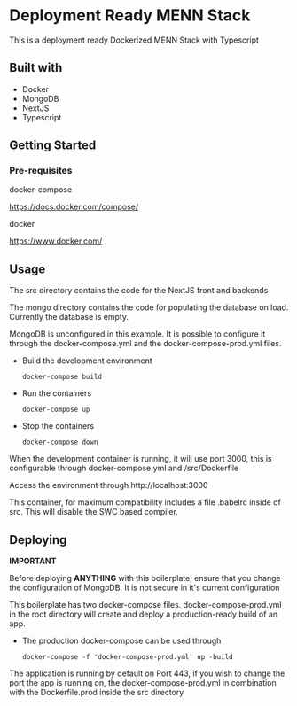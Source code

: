 # Deployment Ready MENN Stack

This is a deployment ready Dockerized MENN Stack with Typescript

## Built with

- Docker
- MongoDB
- NextJS
- Typescript

## Getting Started

### Pre-requisites

docker-compose

https://docs.docker.com/compose/

docker

https://www.docker.com/

## Usage

The src directory contains the code for the NextJS front and backends

The mongo directory contains the code for populating the database on load. Currently the database is empty.

MongoDB is unconfigured in this example. It is possible to configure it through the docker-compose.yml and the docker-compose-prod.yml files.

- Build the development environment

  `docker-compose build`

- Run the containers

  `docker-compose up`

- Stop the containers

  `docker-compose down`

When the development container is running, it will use port 3000, this is configurable through docker-compose.yml and /src/Dockerfile

Access the environment through
http://localhost:3000

This container, for maximum compatibility includes a file .babelrc inside of src. This will disable the SWC based compiler.

## Deploying

**IMPORTANT**

Before deploying **ANYTHING** with this boilerplate, ensure that you change the configuration of MongoDB. It is not secure in it's current configuration

This boilerplate has two docker-compose files. docker-compose-prod.yml in the root directory will create and deploy a production-ready build of an app.

- The production docker-compose can be used through

  `docker-compose -f 'docker-compose-prod.yml' up -build`

The application is running by default on Port 443, if you wish to change the port the app is running on, the docker-compose-prod.yml in combination with the Dockerfile.prod inside the src directory
